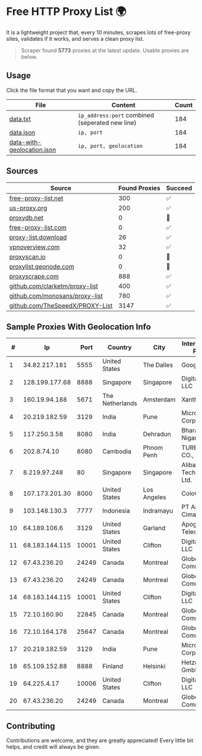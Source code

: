 
# Free HTTP Proxy List 🌍

It is a lightweight project that, every 10 minutes, scrapes lots of free-proxy sites, validates if it works, and serves a clean proxy list.


> Scraper found **5773** proxies at the latest update. Usable proxies are below.

## Usage

Click the file format that you want and copy the URL.


|File|Content|Count|
|----|-------|-----|
|[data.txt](https://raw.githubusercontent.com/themiralay/Proxy-List-World/master/data.txt)|`ip_address:port` combined (seperated new line)|184|
|[data.json](https://raw.githubusercontent.com/themiralay/Proxy-List-World/master/data.json)|`ip, port`|184|
|[data-with-geolocation.json](https://raw.githubusercontent.com/themiralay/Proxy-List-World/master/data-with-geolocation.json)|`ip, port, geolocation`|184|

## Sources

|Source|Found Proxies|Succeed|
|------|-------------|-------|
|[free-proxy-list.net](https://free-proxy-list.net)|300|✅|
|[us-proxy.org](https://www.us-proxy.org)|200|✅|
|[proxydb.net](http://proxydb.net)|0|🚫|
|[free-proxy-list.com](https://free-proxy-list.com/?page=&port=&type%5B%5D=http&type%5B%5D=https&up_time=0&search=Search)|0|✅|
|[proxy-list.download](https://www.proxy-list.download/HTTP)|26|✅|
|[vpnoverview.com](https://vpnoverview.com/privacy/anonymous-browsing/free-proxy-servers)|32|✅|
|[proxyscan.io](https://www.proxyscan.io)|0|🚫|
|[proxylist.geonode.com](https://proxylist.geonode.com/api/proxy-list?limit=300&page=1&sort_by=lastChecked&sort_type=desc&protocols=http,https)|0|🚫|
|[proxyscrape.com](https://api.proxyscrape.com/v2/?request=displayproxies&protocol=http&timeout=10000&country=all&ssl=all&anonymity=all)|888|✅|
|[github.com/clarketm/proxy-list](https://raw.githubusercontent.com/clarketm/proxy-list/master/proxy-list-raw.txt)|400|✅|
|[github.com/monosans/proxy-list](https://raw.githubusercontent.com/monosans/proxy-list/main/proxies/http.txt)|780|✅|
|[github.com/TheSpeedX/PROXY-List](https://raw.githubusercontent.com/TheSpeedX/PROXY-List/master/http.txt)|3147|✅|


## Sample Proxies With Geolocation Info

|#|Ip|Port|Country|City|Internet Service Provider|
|-|--|----|-------|----|-------------------------|
|1|34.82.217.181|5555|United States|The Dalles|Google LLC|
|2|128.199.177.68|8888|Singapore|Singapore|DigitalOcean, LLC|
|3|160.19.94.188|5671|The Netherlands|Amsterdam|Xantho UAB|
|4|20.219.182.59|3129|India|Pune|Microsoft Corporation|
|5|117.250.3.58|8080|India|Dehradun|Bharat Sanchar Nigam Ltd|
|6|202.8.74.10|8080|Cambodia|Phnom Penh|TURBOTECH CO., LTD.|
|7|8.219.97.248|80|Singapore|Singapore|Alibaba (US) Technology Co., Ltd.|
|8|107.173.201.30|8000|United States|Los Angeles|ColoCrossing|
|9|103.148.130.3|7777|Indonesia|Indramayu|PT Anugerah Cimanuk Raya|
|10|64.189.106.6|3129|United States|Garland|Apogee Telecom Inc.|
|11|68.183.144.115|10001|United States|Clifton|DigitalOcean, LLC|
|12|67.43.236.20|24249|Canada|Montreal|GloboTech Communications|
|13|67.43.236.20|24249|Canada|Montreal|GloboTech Communications|
|14|68.183.144.115|10001|United States|Clifton|DigitalOcean, LLC|
|15|72.10.160.90|22845|Canada|Montreal|GloboTech Communications|
|16|72.10.164.178|25647|Canada|Montreal|GloboTech Communications|
|17|20.219.182.59|3129|India|Pune|Microsoft Corporation|
|18|65.109.152.88|8888|Finland|Helsinki|Hetzner Online GmbH|
|19|64.225.4.17|10006|United States|Clifton|DigitalOcean, LLC|
|20|67.43.236.20|24249|Canada|Montreal|GloboTech Communications|



## Contributing

Contributions are welcome, and they are greatly appreciated! Every
little bit helps, and credit will always be given.

